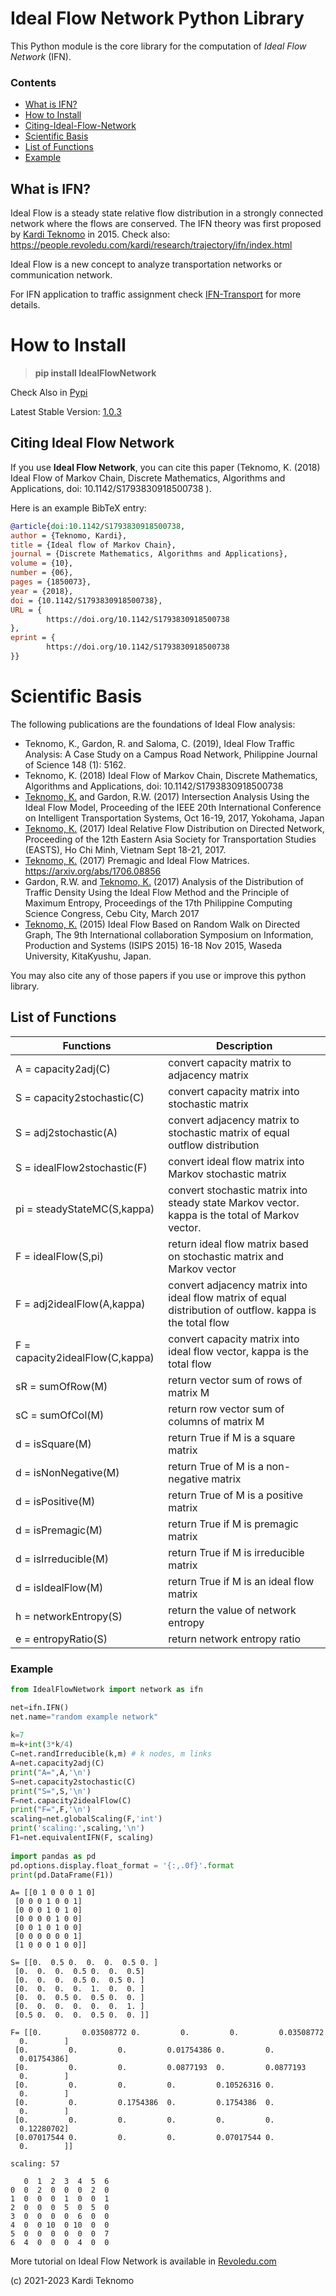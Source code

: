 # Ideal Flow Network Python Library


This Python module is the core library for the computation of *Ideal Flow Network* (IFN). 

### Contents
* [What is IFN?](#What-is-IFN?)
* [How to Install](#How-to-Install)
* [Citing-Ideal-Flow-Network](#Citing-Ideal-Flow-Network)
* [Scientific Basis](#Scientific-Basis)
* [List of Functions](#List-of-Functions)
* [Example](#Example)


## What is IFN?

Ideal Flow is a steady state relative flow distribution in a strongly connected network where the flows are conserved. The IFN theory was first proposed by [Kardi Teknomo](http://people.revoledu.com/kardi/) in 2015. Check also: https://people.revoledu.com/kardi/research/trajectory/ifn/index.html

Ideal Flow is a new concept to analyze transportation networks or communication network. 

For IFN application to traffic assignment check [IFN-Transport](https://github.com/teknomo/ifn-transport) for more details. 


# How to Install

 > **pip install IdealFlowNetwork**

Check Also in [Pypi](https://pypi.org/project/IdealFlowNetwork/)

Latest Stable Version: [1.0.3](https://pypi.org/project/IdealFlowNetwork/1.0.3/)



## Citing Ideal Flow Network
If you use **Ideal Flow Network**, you can cite this paper (Teknomo, K. (2018) Ideal Flow of Markov Chain, Discrete Mathematics, Algorithms and Applications, doi: 10.1142/S1793830918500738 ).

Here is an example BibTeX entry:

```bibtex
@article{doi:10.1142/S1793830918500738,
author = {Teknomo, Kardi},
title = {Ideal flow of Markov Chain},
journal = {Discrete Mathematics, Algorithms and Applications},
volume = {10},
number = {06},
pages = {1850073},
year = {2018},
doi = {10.1142/S1793830918500738},
URL = { 
        https://doi.org/10.1142/S1793830918500738
},
eprint = { 
        https://doi.org/10.1142/S1793830918500738
}}
```

# Scientific Basis
The following publications are the foundations of Ideal Flow analysis:

+ Teknomo, K., Gardon, R. and Saloma, C. (2019), Ideal Flow Traffic Analysis: A Case Study on a Campus Road Network, Philippine Journal of Science 148 (1): 5162.
+ Teknomo, K. (2018) Ideal Flow of Markov Chain, Discrete Mathematics, Algorithms and Applications, doi: 10.1142/S1793830918500738 
+ [Teknomo, K.](http://people.revoledu.com/kardi/publication/index.html) and Gardon, R.W. (2017) Intersection Analysis Using the Ideal Flow Model, Proceeding of the IEEE 20th International Conference on Intelligent Transportation Systems, Oct 16-19, 2017, Yokohama, Japan
+ [Teknomo, K.](http://people.revoledu.com/kardi/publication/index.html) (2017) Ideal Relative Flow Distribution on Directed Network, Proceeding of the 12th Eastern Asia Society for Transportation Studies (EASTS), Ho Chi Minh, Vietnam Sept 18-21, 2017.
+ [Teknomo, K.](https://arxiv.org/abs/1706.08856) (2017) Premagic and Ideal Flow Matrices. https://arxiv.org/abs/1706.08856
+ Gardon, R.W. and [Teknomo, K.](http://people.revoledu.com/kardi/publication/index.html) (2017) Analysis of the Distribution of Traffic Density Using the Ideal Flow Method and the Principle of Maximum Entropy, Proceedings of the 17th Philippine Computing Science Congress, Cebu City, March 2017
+ [Teknomo, K.](http://people.revoledu.com/kardi/publication/index.html) (2015) Ideal Flow Based on Random Walk on Directed Graph, The 9th International collaboration Symposium on Information, Production and Systems (ISIPS 2015) 16-18 Nov 2015, Waseda University, KitaKyushu, Japan. 

You may also cite any of those papers if you use or improve this python library.


<a name="list_functions"></a>
## List of Functions

Functions  | Description
---------- | -----------
A = capacity2adj(C) | convert capacity matrix to adjacency matrix
S = capacity2stochastic(C) | convert capacity matrix into stochastic matrix
S = adj2stochastic(A) | convert adjacency matrix to stochastic matrix of equal outflow distribution
S = idealFlow2stochastic(F) | convert ideal flow matrix into Markov stochastic matrix 
pi = steadyStateMC(S,kappa) | convert stochastic matrix into steady state Markov vector. kappa is the total of Markov vector.
F = idealFlow(S,pi) | return ideal flow matrix based on stochastic matrix and Markov vector
F = adj2idealFlow(A,kappa) | convert adjacency matrix into ideal flow matrix of equal distribution of outflow. kappa is the total flow    
F = capacity2idealFlow(C,kappa) | convert capacity matrix into ideal flow vector, kappa is the total flow
sR = sumOfRow(M) | return vector sum of rows of matrix M
sC = sumOfCol(M) | return row vector sum of columns of matrix M
d = isSquare(M) | return True if M is a square matrix
d = isNonNegative(M) | return True of M is a non-negative matrix
d = isPositive(M) | return True of M is a positive matrix
d = isPremagic(M) | return True if M is premagic matrix
d = isIrreducible(M) | return True if M is irreducible matrix
d = isIdealFlow(M) | return True if M is an ideal flow matrix
h = networkEntropy(S) | return the value of network entropy
e = entropyRatio(S) | return network entropy ratio

<a name="example"></a>
### Example


```python
from IdealFlowNetwork import network as ifn

net=ifn.IFN()
net.name="random example network"
        
k=7
m=k+int(3*k/4)        
C=net.randIrreducible(k,m) # k nodes, m links
A=net.capacity2adj(C)
print("A=",A,'\n')
S=net.capacity2stochastic(C)
print("S=",S,'\n')
F=net.capacity2idealFlow(C)
print("F=",F,'\n')
scaling=net.globalScaling(F,'int')
print('scaling:',scaling,'\n')
F1=net.equivalentIFN(F, scaling)
        
import pandas as pd
pd.options.display.float_format = '{:,.0f}'.format
print(pd.DataFrame(F1))
```

    A= [[0 1 0 0 0 1 0]
     [0 0 0 1 0 0 1]
     [0 0 0 1 0 1 0]
     [0 0 0 0 1 0 0]
     [0 0 1 0 1 0 0]
     [0 0 0 0 0 0 1]
     [1 0 0 0 1 0 0]] 
    
    S= [[0.  0.5 0.  0.  0.  0.5 0. ]
     [0.  0.  0.  0.5 0.  0.  0.5]
     [0.  0.  0.  0.5 0.  0.5 0. ]
     [0.  0.  0.  0.  1.  0.  0. ]
     [0.  0.  0.5 0.  0.5 0.  0. ]
     [0.  0.  0.  0.  0.  0.  1. ]
     [0.5 0.  0.  0.  0.5 0.  0. ]] 
    
    F= [[0.         0.03508772 0.         0.         0.         0.03508772
      0.        ]
     [0.         0.         0.         0.01754386 0.         0.
      0.01754386]
     [0.         0.         0.         0.0877193  0.         0.0877193
      0.        ]
     [0.         0.         0.         0.         0.10526316 0.
      0.        ]
     [0.         0.         0.1754386  0.         0.1754386  0.
      0.        ]
     [0.         0.         0.         0.         0.         0.
      0.12280702]
     [0.07017544 0.         0.         0.         0.07017544 0.
      0.        ]] 
    
    scaling: 57 
    
       0  1  2  3  4  5  6
    0  0  2  0  0  0  2  0
    1  0  0  0  1  0  0  1
    2  0  0  0  5  0  5  0
    3  0  0  0  0  6  0  0
    4  0  0 10  0 10  0  0
    5  0  0  0  0  0  0  7
    6  4  0  0  0  4  0  0
    


More tutorial on Ideal Flow Network is available in [Revoledu.com](http://people.revoledu.com/kardi/tutorial/IFN/)

(c) 2021-2023 Kardi Teknomo

